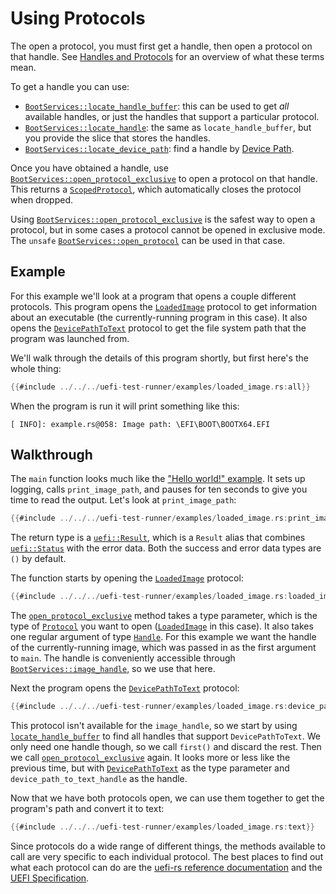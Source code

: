 # Using Protocols

The open a protocol, you must first get a handle, then open a protocol
on that handle. See [Handles and Protocols] for an overview of what
these terms mean.

To get a handle you can use:
* [`BootServices::locate_handle_buffer`]: this can be used to get _all_
  available handles, or just the handles that support a particular
  protocol.
* [`BootServices::locate_handle`]: the same as `locate_handle_buffer`,
  but you provide the slice that stores the handles.
* [`BootServices::locate_device_path`]: find a handle by [Device Path].

Once you have obtained a handle, use
[`BootServices::open_protocol_exclusive`] to open a protocol on that
handle. This returns a [`ScopedProtocol`], which automatically closes
the protocol when dropped.

Using [`BootServices::open_protocol_exclusive`] is the safest way to
open a protocol, but in some cases a protocol cannot be opened in
exclusive mode. The `unsafe` [`BootServices::open_protocol`] can be used
in that case.

## Example

For this example we'll look at a program that opens a couple different
protocols. This program opens the [`LoadedImage`] protocol to get
information about an executable (the currently-running program in this
case). It also opens the [`DevicePathToText`] protocol to get the file
system path that the program was launched from.

We'll walk through the details of this program shortly, but first here's
the whole thing:

```rust
{{#include ../../../uefi-test-runner/examples/loaded_image.rs:all}}
```

When the program is run it will print something like this:

```text
[ INFO]: example.rs@058: Image path: \EFI\BOOT\BOOTX64.EFI
```

## Walkthrough

The `main` function looks much like the ["Hello world!" example]. It
sets up logging, calls `print_image_path`, and pauses for ten seconds to
give you time to read the output. Let's look at `print_image_path`:

```rust
{{#include ../../../uefi-test-runner/examples/loaded_image.rs:print_image_path}}
```

The return type is a [`uefi::Result`], which is a `Result` alias that
combines [`uefi::Status`] with the error data. Both the success and
error data types are `()` by default.

The function starts by opening the [`LoadedImage`] protocol:

```rust
{{#include ../../../uefi-test-runner/examples/loaded_image.rs:loaded_image}}
```

The [`open_protocol_exclusive`] method takes a type parameter, which is
the type of [`Protocol`] you want to open ([`LoadedImage`] in this
case). It also takes one regular argument of type [`Handle`]. For this
example we want the handle of the currently-running image, which was
passed in as the first argument to `main`. The handle is conveniently
accessible through [`BootServices::image_handle`], so we use that here.

Next the program opens the [`DevicePathToText`] protocol:

```rust
{{#include ../../../uefi-test-runner/examples/loaded_image.rs:device_path}}
```

This protocol isn't available for the `image_handle`, so we start by
using [`locate_handle_buffer`] to find all handles that support
`DevicePathToText`. We only need one handle though, so we call `first()`
and discard the rest. Then we call [`open_protocol_exclusive`] again. It
looks more or less like the previous time, but with [`DevicePathToText`]
as the type parameter and `device_path_to_text_handle` as the handle.

Now that we have both protocols open, we can use them together to get
the program's path and convert it to text:

```rust
{{#include ../../../uefi-test-runner/examples/loaded_image.rs:text}}
```

Since protocols do a wide range of different things, the methods
available to call are very specific to each individual protocol. The
best places to find out what each protocol can do are the [uefi-rs
reference documentation] and the [UEFI Specification].

[Device Path]: ../concepts/device_paths.md
[Handles and Protocols]: ../concepts/handles_and_protocols.md
[UEFI Specification]: https://uefi.org/specifications
[`BootServices::image_handle`]: https://docs.rs/uefi/latest/uefi/table/boot/struct.BootServices.html#method.image_handle
[`BootServices::locate_device_path`]: https://docs.rs/uefi/latest/uefi/table/boot/struct.BootServices.html#method.locate_device_path
[`BootServices::locate_handle_buffer`]: https://docs.rs/uefi/latest/uefi/table/boot/struct.BootServices.html#method.locate_handle_buffer
[`BootServices::locate_handle`]: https://docs.rs/uefi/latest/uefi/table/boot/struct.BootServices.html#method.locate_handle
[`BootServices::open_protocol`]: https://docs.rs/uefi/latest/uefi/table/boot/struct.BootServices.html#method.open_protocol
[`BootServices::open_protocol_exclusive`]: https://docs.rs/uefi/latest/uefi/table/boot/struct.BootServices.html#method.open_protocol_exclusive
[`BootServices`]: https://docs.rs/uefi/latest/uefi/table/boot/struct.BootServices.html
[`DevicePathToText`]: https://docs.rs/uefi/latest/uefi/proto/device_path/text/struct.DevicePathToText.html
["Hello world!" example]: ../tutorial/app.html
[`Handle`]: https://docs.rs/uefi/latest/uefi/data_types/struct.Handle.html
[`LoadedImage`]: https://docs.rs/uefi/latest/uefi/proto/loaded_image/struct.LoadedImage.html
[`OpenProtocolAttributes::Exclusive`]: https://docs.rs/uefi/latest/uefi/table/boot/enum.OpenProtocolAttributes.html#variant.Exclusive
[`OpenProtocolAttributes`]: https://docs.rs/uefi/latest/uefi/table/boot/enum.OpenProtocolAttributes.html
[`OpenProtocolParams`]: https://docs.rs/uefi/latest/uefi/table/boot/struct.OpenProtocolParams.html
[`Protocol`]: https://docs.rs/uefi/latest/uefi/proto/trait.Protocol.html
[`ScopedProtocol`]: https://docs.rs/uefi/latest/uefi/table/boot/struct.ScopedProtocol.html
[`locate_handle_buffer`]: https://docs.rs/uefi/latest/uefi/table/boot/struct.BootServices.html#method.locate_handle_buffer
[`open_protocol`]: https://docs.rs/uefi/latest/uefi/table/boot/struct.BootServices.html#method.open_protocol
[`open_protocol_exclusive`]: https://docs.rs/uefi/latest/uefi/table/boot/struct.BootServices.html#method.open_protocol_exclusive
[uefi-rs reference documentation]: https://docs.rs/uefi/latest/uefi/proto/index.html
[`uefi::Result`]: https://docs.rs/uefi/latest/uefi/type.Result.html
[`uefi::Status`]: https://docs.rs/uefi/latest/uefi/struct.Status.html
